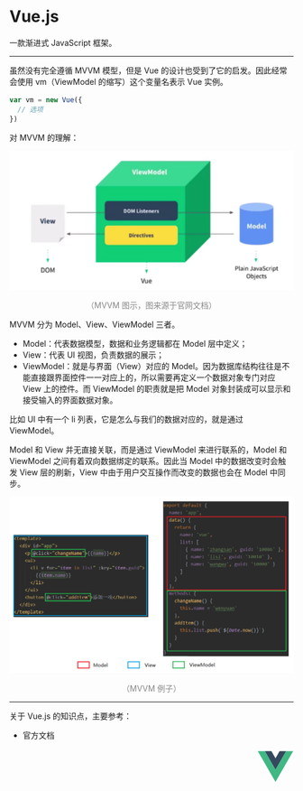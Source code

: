 # Vue.js

一款渐进式 JavaScript 框架。

<hr>

虽然没有完全遵循 MVVM 模型，但是 Vue 的设计也受到了它的启发。因此经常会使用 vm（ViewModel 的缩写）这个变量名表示 Vue 实例。

```javascript
var vm = new Vue({
  // 选项
})
```

对 MVVM 的理解：

<div style="text-align: center;">
  <img src="./assets/mvvm.png" alt="MVVM 图示">
  <p style="text-align:center; color: #888;">（MVVM 图示，图来源于官网文档）</p>
</div>

MVVM 分为 Model、View、ViewModel 三者。

* Model：代表数据模型，数据和业务逻辑都在 Model 层中定义；
* View：代表 UI 视图，负责数据的展示；
* ViewModel：就是与界面（View）对应的 Model。因为数据库结构往往是不能直接跟界面控件一一对应上的，所以需要再定义一个数据对象专门对应 View 上的控件。而 ViewModel 的职责就是把 Model 对象封装成可以显示和接受输入的界面数据对象。

比如 UI 中有一个 li 列表，它是怎么与我们的数据对应的，就是通过 ViewModel。

Model 和 View 并无直接关联，而是通过 ViewModel 来进行联系的，Model 和 ViewModel 之间有着双向数据绑定的联系。因此当 Model 中的数据改变时会触发 View 层的刷新，View 中由于用户交互操作而改变的数据也会在 Model 中同步。

<div style="text-align: center;">
  <img src="./assets/mvvm-demo.png" alt="MVVM 例子">
  <p style="text-align:center; color: #888;">（MVVM 例子）</p>
</div>

<hr>

关于 Vue.js 的知识点，主要参考： 

* 官方文档

<div style="text-align: right">
  <svg t="1599208046527" class="icon" viewBox="0 0 1024 1024" version="1.1" xmlns="http://www.w3.org/2000/svg" p-id="1194" width="64" height="64"><path d="M627.85285817 77.66360895h185.07382266L512 598.88964363 211.07331917 77.66360895H10.45553197L512 946.33639105l501.54446803-868.78460919z" fill="#41B883" p-id="1195"></path><path d="M812.92668083 77.66360895H627.85285817L512 278.28139617 396.14714183 77.66360895H211.07331917L512 598.88964363z" fill="#34495E" p-id="1196"></path></svg>
</div>
